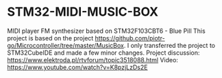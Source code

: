 # STM32-MIDI-MUSIC-BOX
MIDI player FM synthesizer based on STM32F103CBT6 - Blue Pill
This project is based on the project https://github.com/piotr-go/Microcontroller/tree/master/MusicBox.
I only transferred the project to STM32CubeIDE and made a few minor changes.
Project discussion: https://www.elektroda.pl/rtvforum/topic3518088.html
Video: https://www.youtube.com/watch?v=K8pzjLzDs2E
